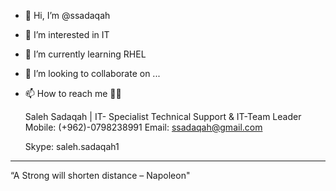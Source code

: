 - 👋 Hi, I’m @ssadaqah
- 👀 I’m interested in IT
- 🌱 I’m currently learning RHEL 
- 💞️ I’m looking to collaborate on ...
- 📫 How to reach me 🔽🔽

  Saleh Sadaqah | IT- Specialist Technical Support & IT-Team Leader
  Mobile: (+962)-0798238991
  Email: ssadaqah@gmail.com

  Skype: saleh.sadaqah1
-----------------------------------------------------
   “A Strong will shorten distance – Napoleon"
<!---
ssadaqah/ssadaqah is a ✨ special ✨ repository because its `README.md` (this file) appears on your GitHub profile.
You can click the Preview link to take a look at your changes.
--->
